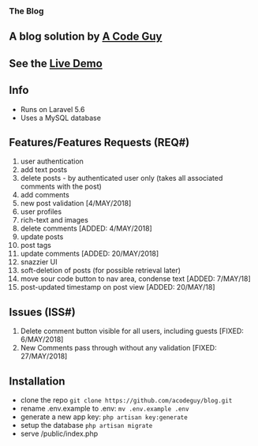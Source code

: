### The Blog
## A blog solution by [A Code Guy](https://acodeguy.com)
## See the [Live Demo](https://blog.acodeguy.com)

## Info
- Runs on Laravel 5.6
- Uses a MySQL database

## Features/Features Requests (REQ#)
1. user authentication
2. add text posts
3. delete posts - by authenticated user only (takes all associated comments with the post)
4. add comments
5. new post validation [4/MAY/2018]
6. user profiles
7. rich-text and images
8. delete comments [ADDED: 4/MAY/2018]
9. update posts
10. post tags
11. update comments [ADDED: 20/MAY/2018]
12. snazzier UI
13. soft-deletion of posts (for possible retrieval later)
14. move sour code button to nav area, condense text [ADDED: 7/MAY/18]
15. post-updated timestamp on post view [ADDED: 20/MAY/18]

## Issues (ISS#)
1. Delete comment button visible for all users, including guests [FIXED: 6/MAY/2018]
2. New Comments pass through without any validation [FIXED: 27/MAY/2018]


## Installation

- clone the repo `git clone https://github.com/acodeguy/blog.git`
- rename .env.example to .env: `mv .env.example .env`
- generate a new app key: `php artisan key:generate`
- setup the database `php artisan migrate`
- serve /public/index.php
